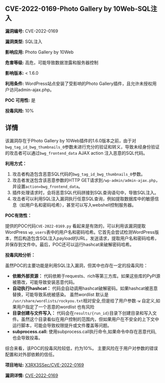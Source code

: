 ## CVE-2022-0169-Photo Gallery by 10Web-SQL注入

**漏洞编号:** CVE-2022-0169

**漏洞类型:** SQL注入

**影响应用:** Photo Gallery by 10Web

**危害等级:** 高危，可能导致数据泄露和服务器控制

**影响版本:** < 1.6.0

**利用条件:** WordPress站点安装了受影响的Photo Gallery插件，且允许未授权用户访问admin-ajax.php。

**POC 可用性:** 是

**投毒风险:** 10%

## 详情

该漏洞存在于Photo Gallery by 10Web插件的1.6.0版本之前，由于对`bwg_tag_id_bwg_thumbnails_0`参数未进行充分的验证和转义，导致未经身份验证的攻击者可以通过`bwg_frontend_data` AJAX action 注入恶意的SQL代码。  

**利用方式：**

1.  攻击者构造包含恶意SQL代码的`bwg_tag_id_bwg_thumbnails_0`参数。
2.  攻击者发送包含该恶意参数的HTTP GET请求到`/wp-admin/admin-ajax.php`，并设置`action=bwg_frontend_data`。
3.  插件处理请求时，会将恶意SQL代码拼接到SQL查询语句中，导致SQL注入。
4.  攻击者可以利用SQL注入漏洞执行任意SQL查询，例如提取数据库中的敏感信息（如用户名和密码哈希），甚至可以写入webshell控制服务器。

**POC有效性：**

提供的POC代码`CVE-2022-0169.py` 看起来是有效的，可以利用该漏洞提取WordPress `wp_users`表中的用户名和密码哈希。它首先会尝试检测WordPress版本，然后构造包含SQL注入payload的URL，发送请求，提取用户名和密码哈希，并保存到文件中。最后，POC还可以运行hashcat来破解密码哈希。

**投毒风险分析：**

虽然POC的主要功能是利用SQL注入漏洞，但其中也存在一定的投毒风险：

*   **依赖外部资源：** 代码依赖于requests、rich等第三方库。如果这些库的PyPI源被篡改，可能导致安装恶意代码。
*   **自动执行hashcat：** 代码会自动调用hashcat破解密码。如果hashcat被恶意替换，可能导致系统被感染。  虽然wordlist 默认是 `/usr/share/wordlists/rockyou.txt`相对安全,但是给了用户参数`-w` 自定义,如果用户指定了一个恶意的wordlist 也有风险
*   **目录创建与文件写入：** 代码会在`results/{run_id}`目录下创建目录和写入文件。虽然这个目录看似在用户控制的范围内，但如果用户在不安全的上下文中运行脚本，可能会导致权限提升或文件覆盖等问题。
*   **subprocess.call:** 使用subprocess.call执行命令,如果命令中存在恶意代码,也会导致投毒。

综合来看，该POC的投毒风险较低，约为10%。 主要风险在于用户对参数的错误配置和对外部依赖的信任。


**项目地址:** [X3RX3SSec/CVE-2022-0169](https://github.com/X3RX3SSec/CVE-2022-0169)

**漏洞详情:** [CVE-2022-0169](https://nvd.nist.gov/vuln/detail/CVE-2022-0169)